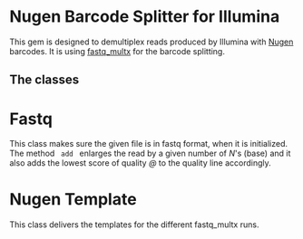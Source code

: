 Nugen Barcode Splitter for Illumina
===================================

This gem is designed to demultiplex reads produced by Illumina with [Nugen](http://www.nugeninc.com/nugen/) barcodes. It is using [fastq_multx](http://code.google.com/p/ea-utils/wiki/FastqMultx) for the barcode splitting.

The classes
-----------

# Fastq

This class makes sure the given file is in fastq format, when it is initialized. The method <code> add </code> enlarges the read by a given number of *N*'s (base) and it also adds the lowest score of quality *@* to the quality line accordingly.

# Nugen Template

This class delivers the templates for the different fastq_multx runs.


